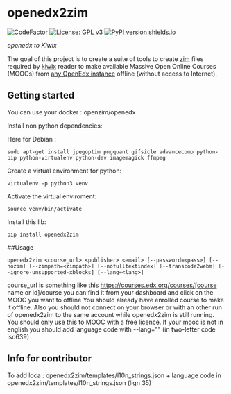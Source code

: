 
# openedx2zim

[![CodeFactor](https://www.codefactor.io/repository/github/openzim/openedx/badge)](https://www.codefactor.io/repository/github/openzim/openedx)
[![License: GPL v3](https://img.shields.io/badge/License-GPLv3-blue.svg)](https://www.gnu.org/licenses/gpl-3.0)
[![PyPI version shields.io](https://img.shields.io/pypi/v/openedx2zim.svg)](https://pypi.org/project/openedx2zim/)

*openedx to Kiwix*

The goal of this project is to create a suite of tools to create [zim](http://www.openzim.org) files required by [kiwix](http://kiwix.org/) reader to make available Massive Open Online Courses (MOOCs) from [any OpenEdx instance](https://openedx.atlassian.net/wiki/spaces/COMM/pages/162245773/Sites+powered+by+Open+edX) offline (without access to Internet).


## Getting started

You can use your docker : openzim/openedx

Install non python dependencies:

Here for Debian : 
```
sudo apt-get install jpegoptim pngquant gifsicle advancecomp python-pip python-virtualenv python-dev imagemagick ffmpeg
```

Create a virtual environment for python:

```
virtualenv -p python3 venv
```

Activate the virtual enviroment:

```
source venv/bin/activate
```


Install this lib:

```
pip install openedx2zim
```

##Usage

```
openedx2zim <course_url> <publisher> <email> [--password=<pass>] [--nozim] [--zimpath=<zimpath>] [--nofulltextindex] [--transcode2webm] [--ignore-unsupported-xblocks] [--lang=<lang>]
```

course_url is something like this https://courses.edx.org/courses/[course name or id]/course you can find it from your dashboard and click on the MOOC you want to offline
You should already have enrolled course to make it offline.
Also you should not connect on your browser or with an other run of openedx2zim to the same account while openedx2zim is still running.
You should only use this to MOOC with a free licence.
If your mooc is not in english you should add language code with --lang="" (in two-letter code iso639)



## Info for contributor 
To add loca : openedx2zim/templates/l10n_strings.json + language code in openedx2zim/templates/l10n_strings.json (lign 35)
